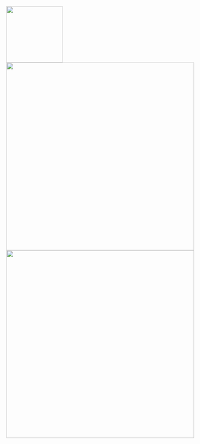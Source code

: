 <div>
  <div>
    <a target="_blank" href="https://www.linkedin.com/in/diego-rodrigues-531170243/">
      <img width="150px" src="https://cdn.jsdelivr.net/gh/devicons/devicon/icons/linkedin/linkedin-original-wordmark.svg" />
    </a>
  </div>
  <div>
    <img style="width: 500px;" src="https://github-readme-stats.vercel.app/api?username=rdcodigo&theme=algolia&count_private=true&show_icons=true)" alt="">
  </div>
    <div>
    <img style="width: 500px;" src="https://github-readme-stats.vercel.app/api/top-langs/?username=rdcodigo&theme=algolia&layout=compact" alt="">
  </div>
</div>
